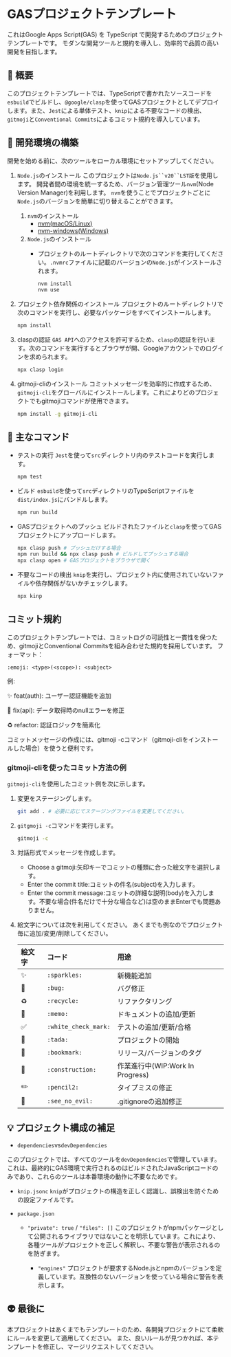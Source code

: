 # GASプロジェクトテンプレート

これはGoogle Apps Script(GAS) を TypeScript で開発するためのプロジェクトテンプレートです。
モダンな開発ツールと規約を導入し、効率的で品質の高い開発を目指します。

## :memo: 概要

このプロジェクトテンプレートでは、TypeScriptで書かれたソースコードを`esbuild`でビルドし、`@google/clasp`を使ってGASプロジェクトとしてデプロイします。また、`Jest`による単体テスト、`knip`による不要なコードの検出、`gitmoji`と`Conventional Commits`によるコミット規約を導入しています。

## :wrench: 開発環境の構築

開発を始める前に、次のツールをローカル環境にセットアップしてください。

1. `Node.js`のインストール
このプロジェクトは`Node.js``v20``LST版`を使用します。
開発者間の環境を統一するため、バージョン管理ツール`nvm`(Node Version Manager)を利用します。
`nvm`を使うことでプロジェクトごとに`Node.js`のバージョンを簡単に切り替えることができます。
    1. `nvm`のインストール
         - [nvm(macOS/Linux)](https://github.com/nvm-sh/nvm)
         - [nvm-windows(Windows)](https://github.com/coreybutler/nvm-windows)
    2. `Node.js`のインストール
         - プロジェクトのルートディレクトリで次のコマンドを実行してください。`.nvmrc`ファイルに記載のバージョンの`Node.js`がインストールされます。

            ```bash
            nvm install
            nvm use
            ```

2. プロジェクト依存関係のインストール
プロジェクトのルートディレクトリで次のコマンドを実行し、必要なパッケージをすべてインストールします。

    ```bash
    npm install
    ```

3. claspの認証
`GAS API`へのアクセスを許可するため、`clasp`の認証を行います。次のコマンドを実行するとブラウザが開、Googleアカウントでのログインを求められます。

    ```bash
    npx clasp login
    ```

4. gitmoji-cliのインストール
コミットメッセージを効率的に作成するため、`gitmoji-cli`をグローバルにインストールします。これによりどのプロジェクトでもgitmojiコマンドが使用できます。

    ```bash
    npm install -g gitmoji-cli
    ```

## :rocket: 主なコマンド

- テストの実行
`Jest`を使って`src`ディレクトリ内のテストコードを実行します。

    ```bash
    npm test
    ```

- ビルド
`esbuild`を使って`src`ディレクトリのTypeScriptファイルを`dist/index.js`にバンドルします。

    ```bash
    npm run build
    ```

- GASプロジェクトへのプッシュ
ビルドされたファイルと`clasp`を使ってGASプロジェクトにアップロードします。

    ```bash
    npx clasp push # プッシュだけする場合
    npm run build && npx clasp push # ビルドしてプッシュする場合
    npx clasp open # GASプロジェクトをブラウザで開く
    ```

- 不要なコードの検出
`knip`を実行し、プロジェクト内に使用されていないファイルや依存関係がないかチェックします。

    ```bash
    npx kinp
    ```

## コミット規約

このプロジェクトテンプレートでは、コミットログの可読性と一貫性を保つため、gitmojiとConventional Commitsを組み合わせた規約を採用しています。
フォーマット：

```None
:emoji: <type>(<scope>): <subject>
```

例:

:sparkles: feat(auth): ユーザー認証機能を追加

:bug: fix(api): データ取得時のnullエラーを修正

:recycle: refactor: 認証ロジックを簡素化

コミットメッセージの作成には、gitmoji -cコマンド（gitmoji-cliをインストールした場合）を使うと便利です。

### gitmoji-cliを使ったコミット方法の例

`gitmoji-cli`を使用したコミット例を次に示します。

1. 変更をステージングします。

    ```bash
    git add . # 必要に応じてステージングファイルを変更してください。
    ```

2. `gitgmoji -c`コマンドを実行します。

    ```bash
    gitmoji -c
    ```

3. 対話形式でメッセージを作成します。

   - Choose a gitmoji:矢印キーでコミットの種類に合った絵文字を選択します。
   - Enter the commit title:コミットの件名(subject)を入力します。
   - Enter the commit message:コミットの詳細な説明(body)を入力します。不要な場合(件名だけで十分な場合など)は空のままEnterでも問題ありません。

4. 絵文字については次を利用してください。
あくまでも例なのでプロジェクト毎に追加/変更/削除してください。

    | 絵文字 | コード | 用途 |
    | :--- | :--- | :--- |
    | ✨ | `:sparkles:` | 新機能追加 |
    | 🐛 | `:bug:` | バグ修正 |
    | ♻️ | `:recycle:` | リファクタリング |
    | 📝 | `:memo:` | ドキュメントの追加/更新 |
    | ✅ | `:white_check_mark:` | テストの追加/更新/合格 |
    | 🎉 | `:tada:` | プロジェクトの開始 |
    | 🔖 | `:bookmark:` | リリース/バージョンのタグ |
    | 🚧 | `:construction:` | 作業進行中(WIP:Work In Progress) |
    | ✏️ | `:pencil2:` | タイプミスの修正 |
    | 🙈 | `:see_no_evil:` | .gitignoreの追加修正 |
  

## :bulb: プロジェクト構成の補足

- `dependencies`vs`devDependencies`

このプロジェクトでは、すべてのツールを`devDependencies`で管理しています。これは、最終的にGAS環境で実行されるのはビルドされたJavaScriptコードのみであり、これらのツールは本番環境の動作に不要なためです。

- `knip.jsonc`
`knip`がプロジェクトの構造を正しく認識し、誤検出を防ぐための設定ファイルです。

- `package.json`

  - `"private": true` / `"files": []`
このプロジェクトがnpmパッケージとして公開されるライブラリではないことを明示しています。これにより、各種ツールがプロジェクトを正しく解釈し、不要な警告が表示されるのを防ぎます。

    - `"engines"`
プロジェクトが要求するNode.jsとnpmのバージョンを定義しています。互換性のないバージョンを使っている場合に警告を表示します。

## :alien: 最後に

本プロジェクトはあくまでもテンプレートのため、各開発プロジェクトにて柔軟にルールを変更して適用してください。
また、良いルールが見つかれば、本テンプレートを修正し、マージリクエストしてください。

